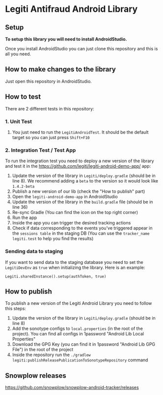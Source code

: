 # Legiti Antifraud Android Library

## Setup
**To setup this library you will need to install AndroidStudio.**

Once you install AndroidStudio you can just clone this repository and this is all you need.

## How to make changes to the library
Just open this repository in AndroidStudio.

## How to test
There are 2 different tests in this repository:

### 1. Unit Test
1. You just need to run the `LegitiAndroidTest`. It should be the default target so you can just press `Shift+F10`

### 2. Integration Test / Test App
To run the integration test you need to deploy a new version of the library and test it in the https://github.com/legiti/legiti-android-demo-app/ app:
1. Update the version of the library in `Legiti/deploy.gradle` (should be in line 8). We recommend adding a `beta` to the version so it would look like `1.4.2-beta`
1. Publish a new version of our lib (check the "How to publish" part)
1. Open the `legiti-android-demo-app` in AndroidStudio
1. Update the version of the library in the `build.gradle` file (should be in line 36)
1. Re-sync Gradle (You can find the icon on the top right corner)
1. Run the app
1. Inside the app you can trigger the desired tracking actions
1. Check if data corresponding to the events you've triggered appear in the `sessions table` in the staging DB (You can use the `tracker_name` `legiti.test` to help you find the results)

### Sending data to staging
If you want to send data to the staging database you need to set the `LegitiDevEnv` as `true` when initializing the library. Here is an example:
```
Legiti.sharedInstance().setup(authToken, true)
```

## How to publish
To publish a new version of the Legiti Android Library you need to follow this steps:
1. Update the version of the library in `Legiti/deploy.gradle` (should be in line 8)
1. Add the sonotype configs to `local.properties` (in the root of the project). You can find all configs in 1password "Android Lib Local Properties"
1. Download the GPG Key (you can find it in 1password "Android Lib GPG File") in the root of the project
1. Inside the repository run the `./gradlew legiti:publishReleasePublicationToSonotypeRepository` command

## Snowplow releases
https://github.com/snowplow/snowplow-android-tracker/releases